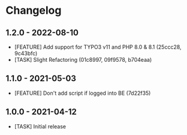 # Changelog

## 1.2.0 - 2022-08-10

- [FEATURE] Add support for TYPO3 v11 and PHP 8.0 & 8.1 (25ccc28, 9c43bfc)
- [TASK] Slight Refactoring (01c8997, 09f9578, b704eaa)

## 1.1.0 - 2021-05-03

- [FEATURE] Don't add script if logged into BE (7d22f35)

## 1.0.0 - 2021-04-12

- [TASK] Initial release
